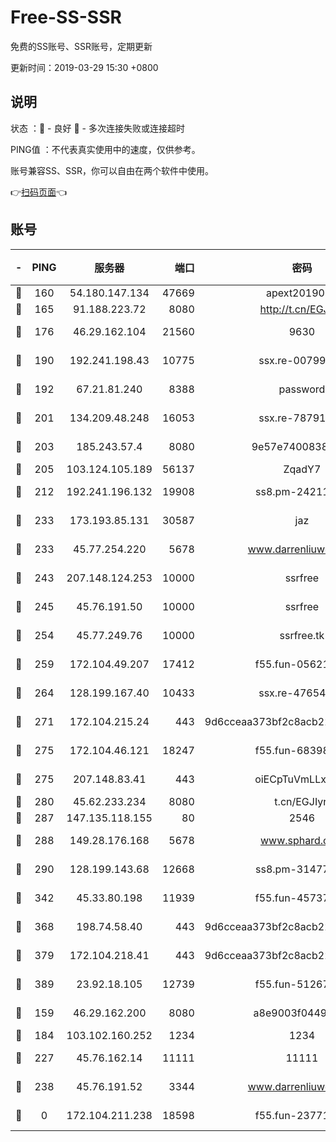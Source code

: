 # Free-SS-SSR

免费的SS账号、SSR账号，定期更新

更新时间：2019-03-29 15:30 +0800

## 说明

状态     ：🙂 - 良好 🙁 - 多次连接失败或连接超时

PING值   ：不代表真实使用中的速度，仅供参考。

账号兼容SS、SSR，你可以自由在两个软件中使用。

👉[扫码页面](https://liesauer.github.io/Free-SS-SSR/)👈

## 账号

|-|PING|服务器|端口|密码|加密方式|区域|
|:----:|:----:|:-----:|-----:|:----:|:----:|:----:|
|🙂|160|54.180.147.134|47669|apext2019001|chacha20|KR|
|🙂|165|91.188.223.72|8080|http://t.cn/EGJIyrl|rc4-md5|RU|
|🙂|176|46.29.162.104|21560|9630|aes-128-ctr|RU|
|🙂|190|192.241.198.43|10775|ssx.re-00799891|aes-256-cfb|US|
|🙂|192|67.21.81.240|8388|password|aes-256-cfb|US|
|🙂|201|134.209.48.248|16053|ssx.re-78791809|aes-256-cfb|US|
|🙂|203|185.243.57.4|8080|9e57e7400838a01e|chacha20-ietf|US|
|🙂|205|103.124.105.189|56137|ZqadY7|chacha20|US|
|🙂|212|192.241.196.132|19908|ss8.pm-24211927|aes-256-cfb|US|
|🙂|233|173.193.85.131|30587|jaz|aes-256-cfb|US|
|🙂|233|45.77.254.220|5678|www.darrenliuwei.com|aes-256-cfb|SG|
|🙂|243|207.148.124.253|10000|ssrfree|aes-256-cfb|SG|
|🙂|245|45.76.191.50|10000|ssrfree|aes-256-cfb|SG|
|🙂|254|45.77.249.76|10000|ssrfree.tk|aes-256-cfb|SG|
|🙂|259|172.104.49.207|17412|f55.fun-05621205|aes-256-cfb|SG|
|🙂|264|128.199.167.40|10433|ssx.re-47654308|aes-256-cfb|SG|
|🙂|271|172.104.215.24|443|9d6cceaa373bf2c8acb22e60b6a58be6|aes-256-cfb|US|
|🙂|275|172.104.46.121|18247|f55.fun-68398451|aes-256-cfb|SG|
|🙂|275|207.148.83.41|443|oiECpTuVmLLxk4Ts|aes-256-cfb|AU|
|🙂|280|45.62.233.234|8080|t.cn/EGJIyrl|rc4-md5|CA|
|🙂|287|147.135.118.155|80|2546|chacha20|US|
|🙂|288|149.28.176.168|5678|www.sphard.com|aes-256-cfb|AU|
|🙂|290|128.199.143.68|12668|ss8.pm-31477176|aes-256-cfb|SG|
|🙂|342|45.33.80.198|11939|f55.fun-45737908|aes-256-cfb|US|
|🙂|368|198.74.58.40|443|9d6cceaa373bf2c8acb22e60b6a58be6|aes-256-cfb|US|
|🙂|379|172.104.218.41|443|9d6cceaa373bf2c8acb22e60b6a58be6|aes-256-cfb|US|
|🙂|389|23.92.18.105|12739|f55.fun-51267989|aes-256-cfb|US|
|🙂|159|46.29.162.200|8080|a8e9003f0449cea5|chacha20-ietf|RU|
|🙂|184|103.102.160.252|1234|1234|rc4-md5|JP|
|🙂|227|45.76.162.14|11111|11111|aes-256-cfb|SG|
|🙂|238|45.76.191.52|3344|www.darrenliuwei.com|aes-256-cfb|JP|
|🙁|0|172.104.211.238|18598|f55.fun-23771534|aes-256-cfb|US|
